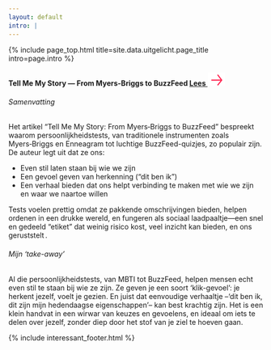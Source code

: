 ```yaml
---
layout: default
intro: |
---
```


{% include page_top.html 
   title=site.data.uitgelicht.page_title 
   intro=page.intro 
%}

<div class="custom-section">

<h4 class="h4-smaller">
  Tell Me My Story — From Myers-Briggs to BuzzFeed
  <a href="https://www.psychologytoday.com/us/blog/positively-media/202506/tell-me-my-story-from-myers-briggs-to-buzzfeed" class="lees" target="_blank" rel="noopener">
    Lees  <img src="/assets/images/global/arrow-red.svg" alt="-->" class="arrow-red">
  </a>
</h4>

<h6>Samenvatting</h6>

<p>Het artikel “Tell Me My Story: From Myers‑Briggs to BuzzFeed” bespreekt waarom persoonlijkheidstests, van traditionele instrumenten zoals Myers‑Briggs en Enneagram tot luchtige BuzzFeed-quizjes, zo populair zijn. De auteur legt uit dat ze ons:</p>

<ul class="bullets">

<li>Even stil laten staan bij wie we zijn</li>

<li>Een gevoel geven van herkenning (“dit ben ik”)</li>

<li>Een verhaal bieden dat ons helpt verbinding te maken met wie we zijn en waar we naartoe willen</li>
</ul>

<p>Tests voelen prettig omdat ze pakkende omschrijvingen bieden, helpen ordenen in een drukke wereld, en fungeren als sociaal laadpaaltje—een snel en gedeeld “etiket” dat weinig risico kost, veel inzicht kan bieden, en ons geruststelt .</p>

<h6>Mijn ‘take-away’</h6>
<p>Al die persoonlijkheidstests, van MBTI tot BuzzFeed, helpen mensen echt even stil te staan bij wie ze zijn. Ze geven je een soort ‘klik-gevoel’: je herkent jezelf, voelt je gezien. En juist dat eenvoudige verhaaltje –‘dit ben ik, dit zijn mijn hedendaagse eigenschappen’– kan best krachtig zijn. Het is een klein handvat in een wirwar van keuzes en gevoelens, en ideaal om iets te delen over jezelf, zonder diep door het stof van je ziel te hoeven gaan.</p>

{% include interessant_footer.html %}
  
</div>

